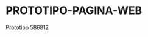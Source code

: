 # PROTOTIPO-PAGINA-WEB
Prototipo 586812
<html>
	<head>
		<title></title>
		<link rel="stylesheet" type="text/css" href="css/estilo.css">
	</head >
